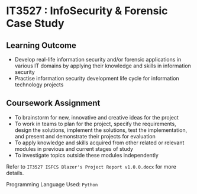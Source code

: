 # IT3527 : InfoSecurity & Forensic Case Study

## Learning Outcome
* Develop real-life information security and/or forensic applications in various IT domains by applying their knowledge and skills in information security
* Practise information security development life cycle for information technology projects

## Coursework Assignment
- To brainstorm for new, innovative and creative ideas for the project
- To work in teams to plan for the project, specify the requirements, design the solutions, implement the solutions, test the implementation, and present and demonstrate their projects for evaluation
- To apply knowledge and skills acquired from other related or relevant modules in previous and current stages of study
- To investigate topics outside these modules independently

Refer to `IT3527 ISFCS Blazer's Project Report v1.0.0.docx` for more details.

Programming Language Used: ``Python``
